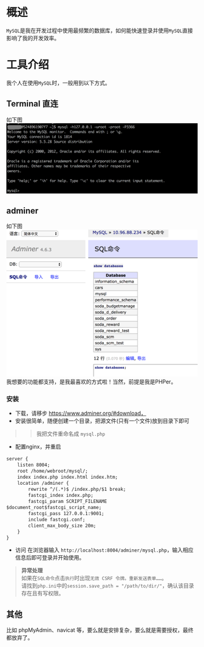 
# 概述
`MySQL`是我在开发过程中使用最频繁的数据库，如何能快速登录并使用`MySQL`直接影响了我的开发效率。

# 工具介绍
我个人在使用`MySQL`时，一般用到以下方式。

## Terminal 直连
如下图
![IMAGE](../images/terminal.png)

## adminer
如下图
![IMAGE](../images/adminer.png)
我想要的功能都支持，是我最喜欢的方式啦！当然，前提是我是PHPer。

### 安装
- 下载，请移步 https://www.adminer.org/#download，
- 安装很简单，随便创建一个目录，把源文件(只有一个文件)放到目录下即可
>> 我把文件重命名成 `mysql.php`
- 配置nginx，并重启
```
server {
	listen 8004;
	root /home/webroot/mysql/;
	index index.php index.html index.htm;
	location /adminer {
		rewrite ^/(.*)$ /index.php/$1 break;
		fastcgi_index index.php;
		fastcgi_param SCRIPT_FILENAME $document_root$fastcgi_script_name;
		fastcgi_pass 127.0.0.1:9001;
		include fastcgi.conf;
		client_max_body_size 20m;
	}
}
```
- 访问
在浏览器输入 `http://localhost:8004/adminer/mysql.php`，输入相应信息后即可登录并开始使用。

> **异常处理**  
> 如果在`SQL命令`点击`执行`时出现`无效 CSRF 令牌。重新发送表单……`。  
> 请找到`php.ini`中的`session.save_path = "/path/to/dir/"`，确认该目录存在且有写权限。

## 其他
比如 phpMyAdmin、navicat 等，要么就是安排复杂，要么就是需要授权，最终都放弃了。